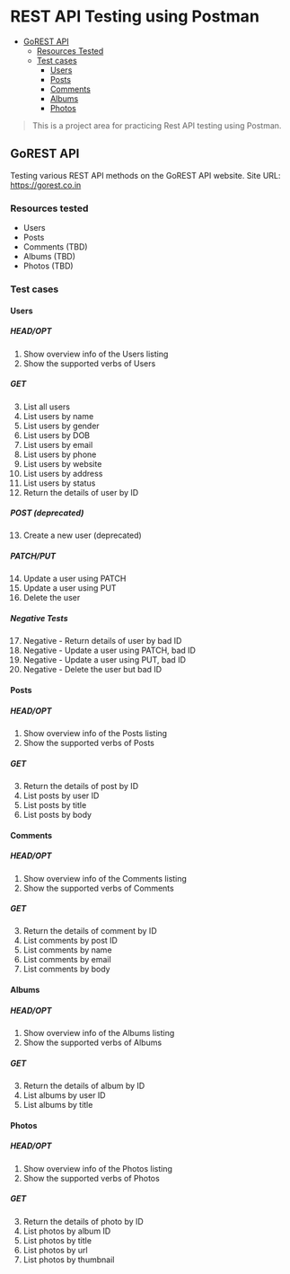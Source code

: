 
# REST API Testing using Postman

  * [GoREST API](#gorest-api)
    + [Resources Tested](#resources-tested-)
    + [Test cases](#test-cases-)
      - [Users](#users)
      - [Posts](#posts)
      - [Comments](#comments)
      - [Albums](#albums)
      - [Photos](#photos)
	  


> This is a project area for practicing Rest API testing using Postman.

## GoREST API
Testing various REST API methods on the GoREST API website.
Site URL: https://gorest.co.in

### Resources tested
  * Users
  * Posts
  * Comments (TBD)
  * Albums (TBD)
  * Photos (TBD)

### Test cases

####  Users
##### HEAD/OPT
  1. Show overview info of the Users listing
  2. Show the supported verbs of Users
##### GET
  3. List all users
  4. List users by name
  5. List users by gender
  6. List users by DOB
  7. List users by email
  8. List users by phone
  9. List users by website
  10. List users by address
  11. List users by status
  12. Return the details of user by ID
##### POST (deprecated)
  13. Create a new user (deprecated)
##### PATCH/PUT
  14. Update a user using PATCH
  15. Update a user using PUT
  16. Delete the user
##### Negative Tests
  17. Negative - Return details of user by bad ID
  18. Negative - Update a user using PATCH, bad ID
  19. Negative - Update a user using PUT, bad ID
  20. Negative - Delete the user but bad ID
  
#### Posts
##### HEAD/OPT
  1. Show overview info of the Posts listing
  2. Show the supported verbs of Posts
##### GET 
  3. Return the details of post by ID
  4. List posts by user ID
  5. List posts by title
  6. List posts by body
  
#### Comments
##### HEAD/OPT
  1. Show overview info of the Comments listing
  2. Show the supported verbs of Comments
##### GET 
  3. Return the details of comment by ID
  4. List comments by post ID
  5. List comments by name
  6. List comments by email
  7. List comments by body
  
#### Albums
##### HEAD/OPT
  1. Show overview info of the Albums listing
  2. Show the supported verbs of Albums
##### GET 
  3. Return the details of album by ID
  4. List albums by user ID
  5. List albums by title
  
#### Photos
##### HEAD/OPT
  1. Show overview info of the Photos listing
  2. Show the supported verbs of Photos
##### GET 
  3. Return the details of photo by ID
  4. List photos by album ID
  5. List photos by title
  6. List photos by url
  7. List photos by thumbnail
  